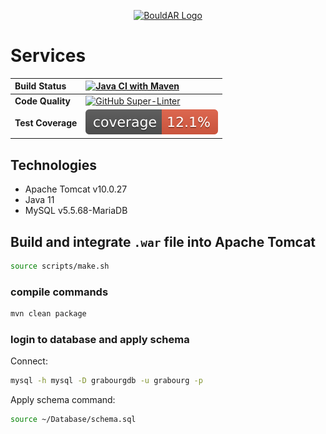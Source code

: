 <p style="text-align: center"><a href="https://github.com/BouldAR-Warwick"><img alt="BouldAR Logo" src="https://github.com/BouldAR-Warwick/bouldar-assets/raw/main/logo_purple.png" width="512"/></a></p>

# Services

| __Build Status__  | [![Java CI with Maven](https://github.com/tmcowley/pbrg-services/actions/workflows/maven.yml/badge.svg)](https://github.com/tmcowley/pbrg-services/actions/workflows/maven.yml) |
|:------------------|:--------------------------------------------------------------------------------------------------------------------------------------------------------------------------------|
| __Code Quality__  | [![GitHub Super-Linter](https://github.com/tmcowley/pbrg-services/workflows/Lint%20Code%20Base/badge.svg)](https://github.com/marketplace/actions/super-linter)                 |
| __Test Coverage__ | ![Coverage](.github/badges/jacoco.svg)                                                                                                                                          |

## Technologies
- Apache Tomcat v10.0.27
- Java 11
- MySQL v5.5.68-MariaDB

## Build and integrate `.war` file into Apache Tomcat
```bash
source scripts/make.sh
```

### compile commands
```bash
mvn clean package
```

### login to database and apply schema
Connect:
```bash
mysql -h mysql -D grabourgdb -u grabourg -p
```
Apply schema command:
```bash
source ~/Database/schema.sql
```
